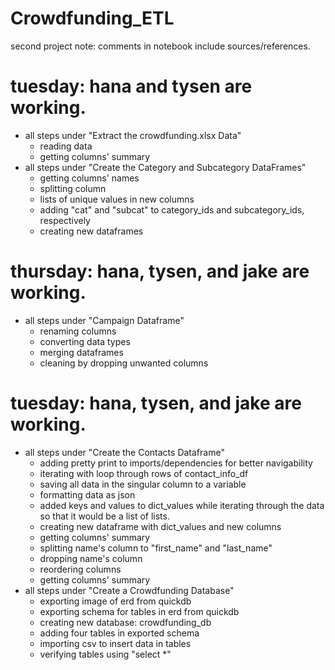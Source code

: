 # Crowdfunding_ETL
second project
note: comments in notebook include sources/references.
# tuesday: hana and tysen are working.
- all steps under "Extract the crowdfunding.xlsx Data"
  - reading data
  - getting columns' summary
- all steps under "Create the Category and Subcategory DataFrames"
  - getting columns' names
  - splitting column
  - lists of unique values in new columns
  - adding "cat" and "subcat" to category_ids and subcategory_ids, respectively
  - creating new dataframes
# thursday: hana, tysen, and jake are working.
- all steps under "Campaign Dataframe"
   - renaming columns
   - converting data types
   - merging dataframes
   - cleaning by dropping unwanted columns
# tuesday: hana, tysen, and jake are working.
- all steps under "Create the Contacts Dataframe"
   - adding pretty print to imports/dependencies for better navigability
   - iterating with loop through rows of contact_info_df
   - saving all data in the singular column to a variable
   - formatting data as json
   - added keys and values to dict_values while iterating through the data so
     that it would be a list of lists.
   - creating new dataframe with dict_values and new columns
   - getting columns' summary
   - splitting name's column to "first_name" and "last_name"
   - dropping name's column
   - reordering columns
   - getting columns' summary
- all steps under "Create a Crowdfunding Database"
   - exporting image of erd from quickdb
   - exporting schema for tables in erd from quickdb
   - creating new database: crowdfunding_db
   - adding four tables in exported schema
   - importing csv to insert data in tables
   - verifying tables using "select *"